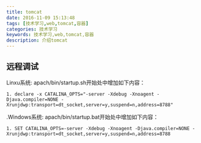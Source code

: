 ```yaml
---
title: tomcat
date: 2016-11-09 15:13:48
tags: [技术学习,web,tomcat,容器]
categories: 技术学习
keywords: 技术学习,web,tomcat,容器
description: 介绍tomcat
---
```

## 远程调试
Linxu系统: apach/bin/startup.sh开始处中增加如下内容： 

	1. declare -x CATALINA_OPTS="-server -Xdebug -Xnoagent -Djava.compiler=NONE -Xrunjdwp:transport=dt_socket,server=y,suspend=n,address=8788"   



.Windows系统: apach/bin/startup.bat开始处中增加如下内容： 

	1. SET CATALINA_OPTS=-server -Xdebug -Xnoagent -Djava.compiler=NONE -Xrunjdwp:transport=dt_socket,server=y,suspend=n,address=8788  






